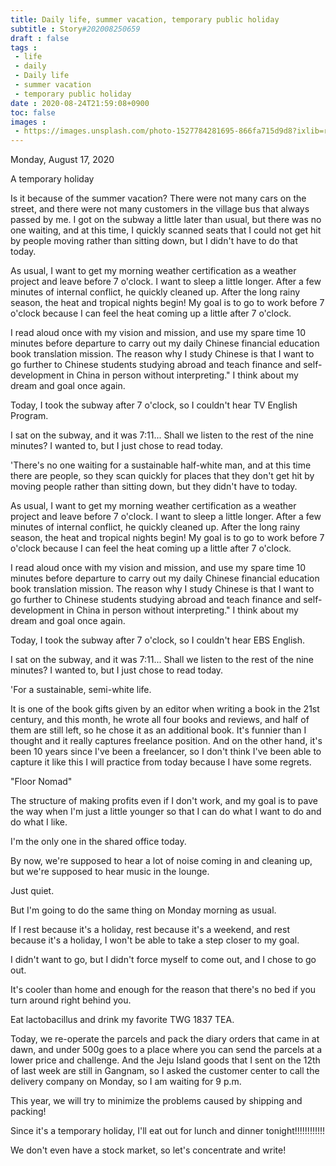 ```yaml
---
title: Daily life, summer vacation, temporary public holiday
subtitle : Story#202008250659
draft : false
tags :
 - life
 - daily
 - Daily life
 - summer vacation
 - temporary public holiday
date : 2020-08-24T21:59:08+0900
toc: false
images : 
 - https://images.unsplash.com/photo-1527784281695-866fa715d9d8?ixlib=rb-1.2.1&q=80&fm=jpg&crop=entropy&cs=tinysrgb&w=1080&fit=max&ixid=eyJhcHBfaWQiOjE1NTU0OX0
---
```


Monday, August 17, 2020  

A temporary holiday  

Is it because of the summer vacation? There were not many cars on the street, and there were not many customers in the village bus that always passed by me. I got on the subway a little later than usual, but there was no one waiting, and at this time, I quickly scanned seats that I could not get hit by people moving rather than sitting down, but I didn't have to do that today.  

  

As usual, I want to get my morning weather certification as a weather project and leave before 7 o'clock. I want to sleep a little longer. After a few minutes of internal conflict, he quickly cleaned up. After the long rainy season, the heat and tropical nights begin! My goal is to go to work before 7 o'clock because I can feel the heat coming up a little after 7 o'clock.  

I read aloud once with my vision and mission, and use my spare time 10 minutes before departure to carry out my daily Chinese financial education book translation mission. The reason why I study Chinese is that I want to go further to Chinese students studying abroad and teach finance and self-development in China in person without interpreting." I think about my dream and goal once again.  

Today, I took the subway after 7 o'clock, so I couldn't hear TV English Program.  

I sat on the subway, and it was 7:11... Shall we listen to the rest of the nine minutes? I wanted to, but I just chose to read today.  

'There's no one waiting for a sustainable half-white man, and at this time there are people, so they scan quickly for places that they don't get hit by moving people rather than sitting down, but they didn't have to today.  

  

As usual, I want to get my morning weather certification as a weather project and leave before 7 o'clock. I want to sleep a little longer. After a few minutes of internal conflict, he quickly cleaned up. After the long rainy season, the heat and tropical nights begin! My goal is to go to work before 7 o'clock because I can feel the heat coming up a little after 7 o'clock.  

I read aloud once with my vision and mission, and use my spare time 10 minutes before departure to carry out my daily Chinese financial education book translation mission. The reason why I study Chinese is that I want to go further to Chinese students studying abroad and teach finance and self-development in China in person without interpreting." I think about my dream and goal once again.  

Today, I took the subway after 7 o'clock, so I couldn't hear EBS English.  

I sat on the subway, and it was 7:11... Shall we listen to the rest of the nine minutes? I wanted to, but I just chose to read today.  

'For a sustainable, semi-white life.  

It is one of the book gifts given by an editor when writing a book in the 21st century, and this month, he wrote all four books and reviews, and half of them are still left, so he chose it as an additional book. It's funnier than I thought and it really captures freelance position. And on the other hand, it's been 10 years since I've been a freelancer, so I don't think I've been able to capture it like this I will practice from today because I have some regrets.  

"Floor Nomad"  

The structure of making profits even if I don't work, and my goal is to pave the way when I'm just a little younger so that I can do what I want to do and do what I like.  

I'm the only one in the shared office today.  

By now, we're supposed to hear a lot of noise coming in and cleaning up, but we're supposed to hear music in the lounge.  

Just quiet.  

But I'm going to do the same thing on Monday morning as usual.  

If I rest because it's a holiday, rest because it's a weekend, and rest because it's a holiday, I won't be able to take a step closer to my goal.  

I didn't want to go, but I didn't force myself to come out, and I chose to go out.  

It's cooler than home and enough for the reason that there's no bed if you turn around right behind you.  

Eat lactobacillus and drink my favorite TWG 1837 TEA.  

Today, we re-operate the parcels and pack the diary orders that came in at dawn, and under 500g goes to a place where you can send the parcels at a lower price and challenge. And the Jeju Island goods that I sent on the 12th of last week are still in Gangnam, so I asked the customer center to call the delivery company on Monday, so I am waiting for 9 p.m.  

This year, we will try to minimize the problems caused by shipping and packing!  

Since it's a temporary holiday, I'll eat out for lunch and dinner tonight!!!!!!!!!!!!  

We don't even have a stock market, so let's concentrate and write!  

